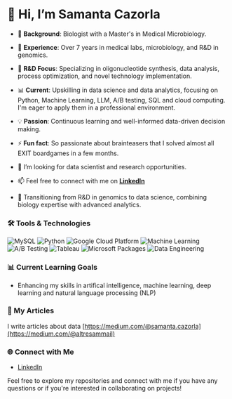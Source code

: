 # 👋 Hi, I’m Samanta Cazorla
- 🧬 **Background**: Biologist with a Master's in Medical Microbiology.
- 🧪 **Experience**: Over 7 years in medical labs, microbiology, and R&D in genomics.
- 🧫 **R&D Focus**: Specializing in oligonucleotide synthesis, data analysis, process optimization, and novel technology implementation.
- 📊 **Current**: Upskilling in data science and data analytics, focusing on Python, Machine Learning, LLM, A/B testing, SQL and cloud computing. I'm eager to apply them in a professional environment.
- 💡 **Passion**: Continuous learning and well-informed data-driven decision making.
- ⚡ **Fun fact**: So passionate about brainteasers that I solved almost all EXIT boardgames in a few months.
- 💞️ I’m looking for data scientist and research opportunities.
- 📫 Feel free to connect with me on [**LinkedIn**](www.linkedin.com/in/samantacazorla)
  
- 🚀 Transitioning from R&D in genomics to data science, combining biology expertise with advanced analytics.

<!---
SamantaCazorla/SamantaCazorla is a ✨ special ✨ repository because its `README.md` (this file) appears on your GitHub profile.
You can click the Preview link to take a look at your changes.
--->

### 🛠️ Tools & Technologies


![MySQL](https://img.shields.io/badge/MySQL-00758F?style=for-the-badge&logo=mysql&logoColor=white)
![Python](https://img.shields.io/badge/Python-3776AB?style=for-the-badge&logo=python&logoColor=white)
![Google Cloud Platform](https://img.shields.io/badge/Google_Cloud_Platform-4285F4?style=for-the-badge&logo=google-cloud&logoColor=white)
![Machine Learning](https://img.shields.io/badge/Machine_Learning-FF6F00?style=for-the-badge&logo=machine-learning&logoColor=white)
![A/B Testing](https://img.shields.io/badge/A/B_Testing-990000?style=for-the-badge&logo=ab-testing&logoColor=white)
![Tableau](https://img.shields.io/badge/Tableau-E97627?style=for-the-badge&logo=tableau&logoColor=white)
![Microsoft Packages](https://img.shields.io/badge/Microsoft_Packages-0078D4?style=for-the-badge&logo=microsoft&logoColor=white)
![Data Engineering](https://img.shields.io/badge/Data%20Engineering-3776AB?style=for-the-badge&logo=data&logoColor=white)


### 📊 Current Learning Goals

- Enhancing my skills in artifical intelligence, machine learning, deep learning and natural language processing (NLP)

### 📝 My Articles

I write articles about data [https://medium.com/@samanta.cazorla](https://medium.com/@altresammail)

### 🌐 Connect with Me

- [LinkedIn](https://www.linkedin.com/in/samantacazorla/)

Feel free to explore my repositories and connect with me if you have any questions or if you're interested in collaborating on projects!
